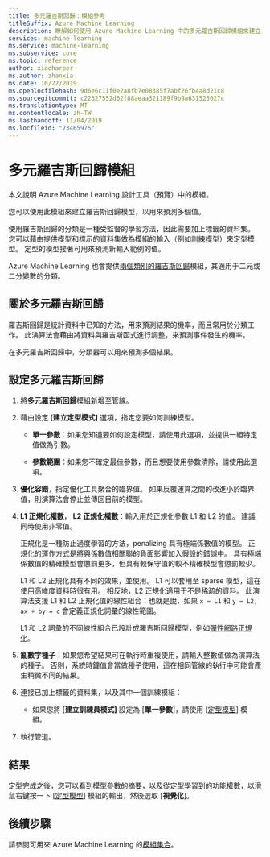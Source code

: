 ```yaml
---
title: 多元羅吉斯回歸：模組參考
titleSuffix: Azure Machine Learning
description: 瞭解如何使用 Azure Machine Learning 中的多元羅吉斯回歸模組來建立羅吉斯回歸模型，以用來預測多個值。
services: machine-learning
ms.service: machine-learning
ms.subservice: core
ms.topic: reference
author: xiaoharper
ms.author: zhanxia
ms.date: 10/22/2019
ms.openlocfilehash: 9d6e6c11f0e2a8fb7e08385f7abf26fb4a8d21c8
ms.sourcegitcommit: c22327552d62f88aeaa321189f9b9a631525027c
ms.translationtype: MT
ms.contentlocale: zh-TW
ms.lasthandoff: 11/04/2019
ms.locfileid: "73465975"
---
```

# <a name="multiclass-logistic-regression-module"></a>多元羅吉斯回歸模組

本文說明 Azure Machine Learning 設計工具（預覽）中的模組。

您可以使用此模組來建立羅吉斯回歸模型，以用來預測多個值。

使用羅吉斯回歸的分類是一種受監督的學習方法，因此需要加上標籤的資料集。 您可以藉由提供模型和標示的資料集做為模組的輸入（例如[訓練模型](./train-model.md)）來定型模型。 定型的模型接著可用來預測新輸入範例的值。

Azure Machine Learning 也會提供[兩個類別的羅吉斯回歸](./two-class-logistic-regression.md)模組，其適用于二元或二分變數的分類。

## <a name="about-multiclass-logistic-regression"></a>關於多元羅吉斯回歸

羅吉斯回歸是統計資料中已知的方法，用來預測結果的機率，而且常用於分類工作。 此演算法會藉由將資料與羅吉斯函式進行調整，來預測事件發生的機率。 

在多元羅吉斯回歸中，分類器可以用來預測多個結果。

## <a name="configure-a-multiclass-logistic-regression"></a>設定多元羅吉斯回歸

1. 將**多元羅吉斯回歸**模組新增至管線。

2. 藉由設定 [**建立定型模式]** 選項，指定您要如何訓練模型。

    + **單一參數**：如果您知道要如何設定模型，請使用此選項，並提供一組特定值做為引數。

    + **參數範圍**：如果您不確定最佳參數，而且想要使用參數清除，請使用此選項。

3. **優化容錯**，指定優化工具聚合的臨界值。 如果反覆運算之間的改進小於臨界值，則演算法會停止並傳回目前的模型。

4. **L1 正規化權數**， **L2 正規化權數**：輸入用於正規化參數 L1 和 L2 的值。 建議同時使用非零值。

    正規化是一種防止過度學習的方法，penalizing 具有極端係數值的模型。 正規化的運作方式是將與係數值相關聯的負面影響加入假設的錯誤中。 具有極端係數值的精確模型會懲罰更多，但具有較保守值的較不精確模型會懲罰較少。

     L1 和 L2 正規化具有不同的效果，並使用。 L1 可以套用至 sparse 模型，這在使用高維度資料時很有用。 相反地，L2 正規化適用于不是稀疏的資料。  此演算法支援 L1 和 L2 正規化值的線性組合：也就是說，如果 `x = L1` 和 `y = L2`，`ax + by = c` 會定義正規化詞彙的線性範圍。

     L1 和 L2 詞彙的不同線性組合已設計成羅吉斯回歸模型，例如[彈性網路正規化](https://wikipedia.org/wiki/Elastic_net_regularization)。

6. **亂數字種子**：如果您希望結果可在執行時重複使用，請輸入整數值做為演算法的種子。 否則，系統時鐘值會當做種子使用，這在相同管線的執行中可能會產生稍微不同的結果。

8. 連接已加上標籤的資料集，以及其中一個訓練模組：

    + 如果您將 [**建立訓練員模式]** 設定為 [**單一參數**]，請使用 [[定型模型](./train-model.md)] 模組。

9. 執行管道。

## <a name="results"></a>結果

定型完成之後，您可以看到模型參數的摘要，以及從定型學習到的功能權數，以滑鼠右鍵按一下 [[定型模型](./train-model.md)] 模組的輸出，然後選取 [**視覺化**]。


## <a name="next-steps"></a>後續步驟

請參閱可用來 Azure Machine Learning 的[模組集合](module-reference.md)。 
